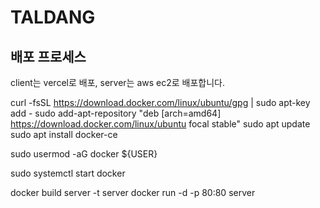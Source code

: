 # TALDANG

## 배포 프로세스
client는 vercel로 배포, server는 aws ec2로 배포합니다.


curl -fsSL https://download.docker.com/linux/ubuntu/gpg | sudo apt-key add -
sudo add-apt-repository "deb [arch=amd64] https://download.docker.com/linux/ubuntu focal stable"
sudo apt update
sudo apt install docker-ce
<!-- docker --version -->
sudo usermod -aG docker ${USER}
<!-- 재접속 -->
sudo systemctl start docker

docker build server -t server
docker run -d -p 80:80 server